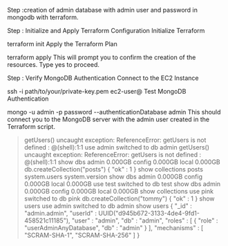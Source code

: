 Step :creation of admin database with admin user and password in mongodb with terraform.

Step : Initialize and Apply Terraform Configuration
Initialize Terraform

terraform init
Apply the Terraform Plan

terraform apply
This will prompt you to confirm the creation of the resources. Type yes to proceed.

Step : Verify MongoDB Authentication
Connect to the EC2 Instance

ssh -i path/to/your/private-key.pem ec2-user@<instance-public-ip>
Test MongoDB Authentication

mongo -u admin -p password --authenticationDatabase admin
This should connect you to the MongoDB server with the admin user created in the Terraform script.


> getUsers()
uncaught exception: ReferenceError: getUsers is not defined :
@(shell):1:1
> use admin
switched to db admin
> getUsers()
uncaught exception: ReferenceError: getUsers is not defined :
@(shell):1:1
> show dbs
admin   0.000GB
config  0.000GB
local   0.000GB
> db.createCollection("posts")
{ "ok" : 1 }
> show collections
posts
system.users
system.version
> show dbs
admin   0.000GB
config  0.000GB
local   0.000GB
> use test
switched to db test
> show dbs
admin   0.000GB
config  0.000GB
local   0.000GB
> show collections
> use pink
switched to db pink
> db.createCollection("tommy")
{ "ok" : 1 }
> show users
> use admin
switched to db admin
> show users
{
        "_id" : "admin.admin",
        "userId" : UUID("d945b672-3133-4de4-9fd1-458521c11185"),
        "user" : "admin",
        "db" : "admin",
        "roles" : [
                {
                        "role" : "userAdminAnyDatabase",
                        "db" : "admin"
                }
        ],
        "mechanisms" : [
                "SCRAM-SHA-1",
                "SCRAM-SHA-256"
        ]
}
